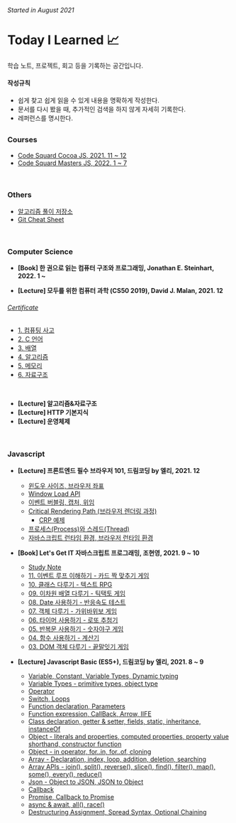 ###### Started in August 2021

# **Today I Learned 📈**

학습 노트, 프로젝트, 회고 등을 기록하는 공간입니다.

#### **작성규칙**

- 쉽게 찾고 쉽게 읽을 수 있게 내용을 명확하게 작성한다.
- 문서를 다시 봤을 때, 추가적인 검색을 하지 않게 자세히 기록한다.
- 레퍼런스를 명시한다.

##

### Courses

- [Code Squard Cocoa JS, 2021. 11 ~ 12](https://github.com/mansaout/codesquard-cocoa-js)
- [Code Squard Masters JS, 2022. 1 ~ 7]()

<br>

### Others

- [알고리즘 풀이 저장소](Algorithm/README.md)
- [Git Cheat Sheet](https://github.com/mansaout/TIL/blob/main/Git/git_cheat_sheet.md)

<br>

### Computer Science

- **[Book] 한 권으로 읽는 컴퓨터 구조와 프로그래밍, Jonathan E. Steinhart, 2022. 1 ~**

- **[Lecture] 모두를 위한 컴퓨터 과학 (CS50 2019), David J. Malan, 2021. 12**

###### [Certificate](CS50_2019/certificate.pdf)

- [1. 컴퓨팅 사고](CS50_2019/computational_thinking.md)
- [2. C 언어](CS50_2019/c_language.md)
- [3. 배열](CS50_2019/array.md)
- [4. 알고리즘](CS50_2019/algorithms.md)
- [5. 메모리](CS50_2019/memory.md)
- [6. 자료구조](CS50_2019/data_structures.md)

<br>

- **[Lecture] 알고리즘&자료구조**
- **[Lecture] HTTP 기본지식**
- **[Lecture] 운영체제**

<br>

### Javascript

- **[Lecture] 프론트엔드 필수 브라우저 101, 드림코딩 by 엘리, 2021. 12**

  - [윈도우 사이즈, 브라우저 좌표](Javascript/brower101/brower.md)
  - [Window Load API](Javascript/brower101/window-load.md)
  - [이벤트 버블링, 캡처, 위임](Javascript/brower101/event-capturePreventDelegation.md)
  - [Critical Rendering Path (브라우저 렌더링 과정)](Javascript/brower101/critical-rendering-path.md)
    - [CRP 예제](Javascript/brower101/coordinates.html)
  - [프로세스(Process)와 스레드(Thread)](Javascript/brower101/process_thread.md)
  - [자바스크립트 런타임 환경, 브라우저 런타임 환경](Javascript/brower101/javascript_brower_runtime.md)

- **[Book] Let's Get IT 자바스크립트 프로그래밍, 조현영, 2021. 9 ~ 10**

  - [Study Note](Javascript/12webgames/study_note.md)
  - [11. 이벤트 루프 이해하기 - 카드 짝 맞추기 게임](https://github.com/mansaout/card-matching)
  - [10. 클래스 다루기 - 텍스트 RPG](https://github.com/mansaout/text-rpg)
  - [09. 이차원 배열 다루기 - 틱택토 게임](https://github.com/mansaout/tictactoe)
  - [08. Date 사용하기 - 반응속도 테스트](https://github.com/mansaout/response-check)
  - [07. 객체 다루기 - 가위바위보 게임](https://github.com/mansaout/scissors-rock-spaper)
  - [06. 타이머 사용하기 - 로또 추첨기](https://github.com/mansaout/lotto)
  - [05. 반복문 사용하기 - 숫자야구 게임](https://github.com/mansaout/number-baseball)
  - [04. 함수 사용하기 - 계산기](https://github.com/mansaout/calculator)
  - [03. DOM 객체 다루기 - 끝말잇기 게임](https://github.com/mansaout/word-relay)

- **[Lecture] Javascript Basic (ES5+), 드림코딩 by 엘리, 2021. 8 ~ 9**

  - [Variable, Constant, Variable Types, Dynamic typing](Javascript/basic/02_variable.md)
  - [Variable Types - primitive types, object type](Javascript/basic/03_variable_type.md)
  - [Operator](Javascript/basic/04_operator.md)
  - [Switch, Loops](Javascript/basic/05_switch_loops.md)
  - [Function declaration, Parameters](Javascript/basic/06_function.md)
  - [Function expression, CallBack, Arrow, IIFE](Javascript/basic/07_first_class_function.md)
  - [Class declaration, getter & setter, fields, static, inheritance, instanceOf](Javascript/basic/08_class.md)
  - [Object - literals and properties, computed properties, property value shorthand, constructor function](Javascript/basic/09_object_1.md)
  - [Object - in operator, for..in, for..of, cloning](Javascript/basic/10_object_2.md)
  - [Array - Declaration, index, loop, addition, deletion, searching](Javascript/basic/11_array.md)
  - [Array APIs - join(), split(), reverse(), slice(), find(), filter(), map(), some(), every(), reduce()](Javascript/basic/12_array_api.md)
  - [Json - Object to JSON, JSON to Object](Javascript/basic/13_json.md)
  - [Callback](Javascript/basic/14_callback.md)
  - [Promise, Callback to Promise](Javascript/basic/15_promise.md)
  - [async & await, all(), race()](Javascript/basic/16_async_await.md)
  - [Destructuring Assignment, Spread Syntax, Optional Chaining](Javascript/basic/17_es6_es11.md)

